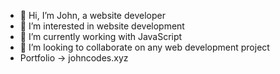 - 👋 Hi, I’m John, a website developer
- 👀 I’m interested in website development
- 🌱 I’m currently working with JavaScript
- 💞️ I’m looking to collaborate on any web development project
- Portfolio → johncodes.xyz
  


<!---
lamba01/lamba01 is a ✨ special ✨ repository because its `README.md` (this file) appears on your GitHub profile.
You can click the Preview link to take a look at your changes.
--->
